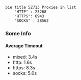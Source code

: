 
```mermaid
pie title 52713 Proxies in list
    "HTTP" : 23268
    "HTTPS": 6943
    "SOCKS" : 28562
```

### Some Info
#### Average Timeout

- mixed: 3.4s
- http: 1.6s
- https: 8.3s
- socks: 5.0s